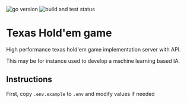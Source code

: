 ![go version](https://img.shields.io/github/go-mod/go-version/Barben360/texas-holdem-game) ![build and test status](https://github.com/Barben360/texas-holdem-game/actions/workflows/go.yml/badge.svg)

# Texas Hold'em game

High performance texas hold'em game implementation server with API.

This may be for instance used to develop a machine learning based IA.

## Instructions

First, copy `.env.example` to `.env` and modify values if needed
